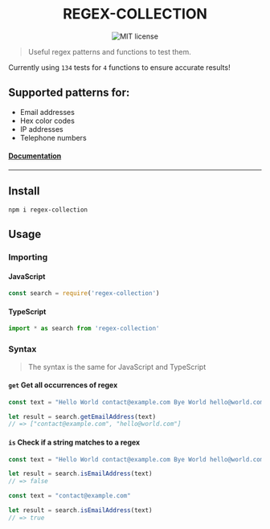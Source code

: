 <h1 align="center"> REGEX-COLLECTION </h1>
<p align="center"> 
  <img src="https://img.shields.io/badge/License-MIT-yellow.svg" alt="MIT license">
</p>



> Useful regex patterns and functions to test them.

Currently using `134` tests for `4` functions to ensure accurate results!

## Supported patterns for:
- Email addresses
- Hex color codes
- IP addresses
- Telephone numbers

#### [Documentation](https://1337z.github.io/regex-collection/)

---

## Install

```
npm i regex-collection
```

## Usage

### Importing
#### JavaScript
```javascript
const search = require('regex-collection')
```

#### TypeScript
```typescript
import * as search from 'regex-collection'
```

### Syntax
> The syntax is the same for JavaScript and TypeScript

#### `get` Get all occurrences of regex
```javascript
const text = "Hello World contact@example.com Bye World hello@world.com"

let result = search.getEmailAddress(text)
// => ["contact@example.com", "hello@world.com"]
```

#### `is` Check if a string matches to a regex
```javascript
const text = "Hello World contact@example.com Bye World hello@world.com"

let result = search.isEmailAddress(text)
// => false
```

```javascript
const text = "contact@example.com"

let result = search.isEmailAddress(text)
// => true
```